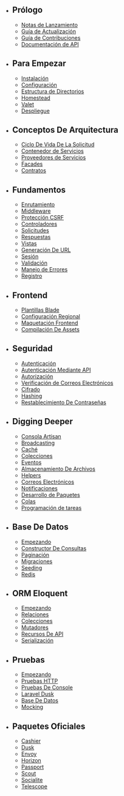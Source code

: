 - ## Prólogo
    - [Notas de Lanzamiento](/docs/{{version}}/releases)
    - [Guía de Actualización](/docs/{{version}}/upgrade)
    - [Guía de Contribuciones](/docs/{{version}}/contributions)
    - [Documentación de API](/api/{{version}})
- ## Para Empezar
    - [Instalación](/docs/{{version}}/installation)
    - [Configuración](/docs/{{version}}/configuration)
    - [Estructura de Directorios](/docs/{{version}}/structure)
    - [Homestead](/docs/{{version}}/homestead)
    - [Valet](/docs/{{version}}/valet)
    - [Despliegue](/docs/{{version}}/deployment)
- ## Conceptos De Arquitectura
    - [Ciclo De Vida De La Solicitud](/docs/{{version}}/lifecycle)
    - [Contenedor de Servicios](/docs/{{version}}/container)
    - [Proveedores de Servicios](/docs/{{version}}/providers)
    - [Facades](/docs/{{version}}/facades)
    - [Contratos](/docs/{{version}}/contracts)
- ## Fundamentos
    - [Enrutamiento](/docs/{{version}}/routing)
    - [Middleware](/docs/{{version}}/middleware)
    - [Protección CSRF](/docs/{{version}}/csrf)
    - [Controladores](/docs/{{version}}/controllers)
    - [Solicitudes](/docs/{{version}}/requests)
    - [Respuestas](/docs/{{version}}/responses)
    - [Vistas](/docs/{{version}}/views)
    - [Generación De URL](/docs/{{version}}/urls)
    - [Sesión](/docs/{{version}}/session)
    - [Validación](/docs/{{version}}/validation)
    - [Manejo de Errores](/docs/{{version}}/errors)
    - [Registro](/docs/{{version}}/logging)
- ## Frontend
    - [Plantillas Blade](/docs/{{version}}/blade)
    - [Configuración Regional](/docs/{{version}}/localization)
    - [Maquetación Frontend](/docs/{{version}}/frontend)
    - [Compilación De Assets](/docs/{{version}}/mix)
- ## Seguridad
    - [Autenticación](/docs/{{version}}/authentication)
    - [Autenticación Mediante API](/docs/{{version}}/passport)
    - [Autorización](/docs/{{version}}/authorization)
    - [Verificación de Correos Electrónicos](/docs/{{version}}/verification)
    - [Cifrado](/docs/{{version}}/encryption)
    - [Hashing](/docs/{{version}}/hashing)
    - [Restablecimiento De Contraseñas](/docs/{{version}}/passwords)
- ## Digging Deeper
    - [Consola Artisan](/docs/{{version}}/artisan)
    - [Broadcasting](/docs/{{version}}/broadcasting)
    - [Caché](/docs/{{version}}/cache)
    - [Colecciones](/docs/{{version}}/collections)
    - [Eventos](/docs/{{version}}/events)
    - [Almacenamiento De Archivos](/docs/{{version}}/filesystem)
    - [Helpers](/docs/{{version}}/helpers)
    - [Correos Electrónicos](/docs/{{version}}/mail)
    - [Notificaciones](/docs/{{version}}/notifications)
    - [Desarrollo de Paquetes](/docs/{{version}}/packages)
    - [Colas](/docs/{{version}}/queues)
    - [Programación de tareas](/docs/{{version}}/scheduling)
- ## Base De Datos
    - [Empezando](/docs/{{version}}/database)
    - [Constructor De Consultas](/docs/{{version}}/queries)
    - [Paginación](/docs/{{version}}/pagination)
    - [Migraciones](/docs/{{version}}/migrations)
    - [Seeding](/docs/{{version}}/seeding)
    - [Redis](/docs/{{version}}/redis)
- ## ORM Eloquent
    - [Empezando](/docs/{{version}}/eloquent)
    - [Relaciones](/docs/{{version}}/eloquent-relationships)
    - [Colecciones](/docs/{{version}}/eloquent-collections)
    - [Mutadores](/docs/{{version}}/eloquent-mutators)
    - [Recursos De API](/docs/{{version}}/eloquent-resources)
    - [Serialización](/docs/{{version}}/eloquent-serialization)
- ## Pruebas
    - [Empezando](/docs/{{version}}/testing)
    - [Pruebas HTTP](/docs/{{version}}/http-tests)
    - [Pruebas De Console](/docs/{{version}}/console-tests)
    - [Laravel Dusk](/docs/{{version}}/dusk)
    - [Base De Datos](/docs/{{version}}/database-testing)
    - [Mocking](/docs/{{version}}/mocking)
- ## Paquetes Oficiales
    - [Cashier](/docs/{{version}}/billing)
    - [Dusk](/docs/{{version}}/dusk)
    - [Envoy](/docs/{{version}}/envoy)
    - [Horizon](/docs/{{version}}/horizon)
    - [Passport](/docs/{{version}}/passport)
    - [Scout](/docs/{{version}}/scout)
    - [Socialite](/docs/{{version}}/socialite)
    - [Telescope](/docs/{{version}}/telescope)
